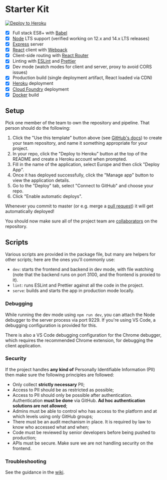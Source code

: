 # Starter Kit

[![Deploy to Heroku](https://www.herokucdn.com/deploy/button.svg)](https://heroku.com/deploy)

 - [x] Full stack ES8+ with [Babel]
 - [x] [Node] LTS support (verified working on 12.x and 14.x LTS releases)
 - [x] [Express] server
 - [x] [React] client with [Webpack]
 - [x] Client-side routing with [React Router]
 - [x] Linting with [ESLint] and [Prettier]
 - [x] Dev mode (watch modes for client and server, proxy to avoid CORS issues)
 - [x] Production build (single deployment artifact, React loaded via CDN)
 - [x] [Heroku] deployment
 - [x] [Cloud Foundry] deployment
 - [x] [Docker] build

## Setup

Pick one member of the team to own the repository and pipeline. That person should do the following:

 1. Click the "Use this template" button above (see [GitHub's docs][1]) to create your team repository, and name it something appropriate for your project.
 2. In your repo, click the "Deploy to Heroku" button at the top of the README and create a Heroku account when prompted.
 3. Fill in the name of the application, select Europe and then click "Deploy App".
 4. Once it has deployed successfully, click the "Manage app" button to view the application details.
 5. Go to the "Deploy" tab, select "Connect to GitHub" and choose your repo.
 6. Click "Enable automatic deploys".

Whenever you commit to master (or e.g. merge a [pull request]) it will get automatically deployed!

You should now make sure all of the project team are [collaborators] on the repository.

## Scripts

Various scripts are provided in the package file, but many are helpers for other scripts; here are the ones you'll
commonly use:

 - `dev`: starts the frontend and backend in dev mode, with file watching (note that the backend runs on port 3100, and
    the frontend is proxied to it).
 - `lint`: runs ESLint and Prettier against all the code in the project.
 - `serve`: builds and starts the app in production mode locally.

### Debugging

While running the dev mode using `npm run dev`, you can attach the Node debugger to the server process via port 9229.
If you're using VS Code, a debugging configuration is provided for this.

There is also a VS Code debugging configuration for the Chrome debugger, which requires the recommended Chrome
extension, for debugging the client application.

### Security

If the project handles **any kind of** Personally Identifiable Information (PII) then make sure the following
principles are followed:

 - Only collect **strictly necessary** PII;
 - Access to PII should be as restricted as possible;
 - Access to PII should only be possible after authentication. Authentication **must be done** via GitHub. **Ad hoc
authentication solutions are not allowed**;
 - Admins must be able to control who has access to the platform and at which levels using only GitHub groups;
 - There must be an audit mechanism in place. It is required by law to know who accessed what and when;
 - Code must be reviewed by senior developers before being pushed to production;
 - APIs must be secure. Make sure we are not handling security on the frontend.

### Troubleshooting

See the guidance in the [wiki].

  [1]: https://docs.github.com/en/free-pro-team@latest/github/creating-cloning-and-archiving-repositories/creating-a-repository-from-a-template#creating-a-repository-from-a-template
  [Babel]: https://babeljs.io/
  [Cloud Foundry]: https://www.cloudfoundry.org/
  [collaborators]: https://help.github.com/en/articles/inviting-collaborators-to-a-personal-repository
  [Docker]: https://www.docker.com
  [ESLint]: https://eslint.org/
  [Express]: https://expressjs.com/
  [Heroku]: https://www.heroku.com/
  [Node]: https://nodejs.org/en/
  [Prettier]: https://prettier.io/
  [pull request]: https://help.github.com/en/articles/about-pull-requests
  [React]: https://reactjs.org/
  [React Router]: https://reactrouter.com/web
  [Webpack]: https://webpack.js.org/
  [wiki]: https://github.com/textbook/starter-kit/wiki
